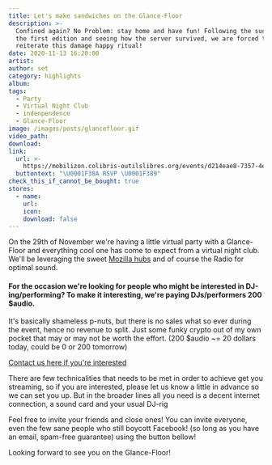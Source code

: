 ```yaml
---
title: Let's make sandwiches on the Glance-Floor
description: >-
  Confined again? No Problem: stay home and have fun! Following the success of
  the first edition and seeing how the server survived, we are forced to
  reiterate this damage happy ritual!
date: 2020-11-13 16:20:00
artist:
author: set
category: highlights
album:
tags:
  - Party
  - Virtual Night Club
  - indenpendence
  - Glance-Floor
image: /images/posts/glancefloor.gif
video_path:
download:
link:
  url: >-
    https://mobilizon.colibris-outilslibres.org/events/d214eae8-7357-4e36-a561-fcc09fa3fa2f
  buttontext: "\U0001F38A RSVP \U0001F389"
check_this_if_cannot_be_bought: true
stores:
  - name:
    url:
    icon:
    download: false
---
```


On the 29th of November we're having a little virtual party with a Glance-Floor and everything cool one has come to expect from a virtual night club. We'll be leveraging the sweet [Mozilla hubs](https://hubs.mozilla.com/) and of course the Radio for optimal sound.

#### For the occasion we're looking for people who might be interested in DJ-ing/performing? To make it interesting, we're paying DJs/performers 200 $audio.

It's basically shameless p-nuts, but there is no sales what so ever during the event, hence no revenue to split. Just some funky crypto out of my own pocket that may or may not be worth the effort. (200 $audio ~= 20 dollars today, could be 0 or 200 tomorrow)

[Contact us here if you're interested](mailto:info+glancefloor@basspistol.com)

There are few technicalities that needs to be met in order to achieve get you streaming, so if you are interested, please let us know a little in advance so we can set you up. But in the broader lines all you need is a decent internet connection, a sound card and your usual DJ-rig

Feel free to invite your friends and close ones\! You can invite everyone, even the few sane people who still boycott Facebook\! (so long as you have an email, spam-free guarantee) using the button bellow\!

Looking forward to see you on the Glance-Floor\!